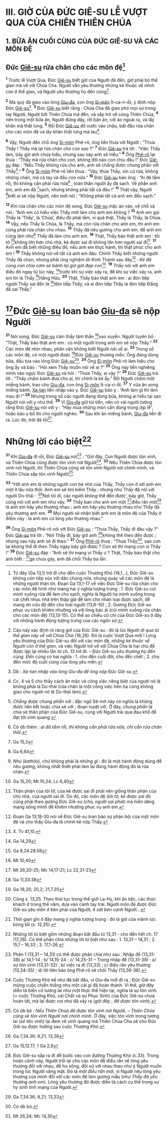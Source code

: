# III. GIỜ CỦA ĐỨC GIÊ-SU LỄ VƯỢT QUA CỦA CHIÊN THIÊN CHÚA

## 1. BỮA ĂN CUỐI CÙNG CỦA ĐỨC GIÊ-SU VÀ CÁC MÔN ĐỆ

## Đức [Giê-su]() rửa chân cho các môn đệ[^1-a8f27c7d-c44e-4bad-bb87-0e2e6c92aa53]

<sup><b>1</b></sup> Trước lễ Vượt Qua, Đức [Giê-su]() biết giờ của Người đã đến, giờ phải bỏ thế gian mà về với Chúa Cha. Người vẫn yêu thương những kẻ thuộc về mình còn ở thế gian, và Người yêu thương họ đến cùng[^2-a8f27c7d-c44e-4bad-bb87-0e2e6c92aa53].

<sup><b>2</b></sup> Ma quỷ đã gieo vào lòng [Giu-đa](), con ông [Si-môn]() Ít-ca-ri-ốt, ý định nộp Đức [Giê-su]()[^3-a8f27c7d-c44e-4bad-bb87-0e2e6c92aa53]. <sup><b>3</b></sup> Đức [Giê-su]() biết rằng : Chúa Cha đã giao phó mọi sự trong tay Người, Người bởi Thiên Chúa mà đến, và sắp trở về cùng Thiên Chúa, <sup><b>4</b></sup> nên trong một bữa ăn, Người đứng dậy, rời bàn ăn, cởi áo ngoài ra, và lấy khăn mà thắt lưng. <sup><b>5</b></sup> Rồi Đức [Giê-su]() đổ nước vào chậu, bắt đầu rửa chân cho các môn đệ và lấy khăn thắt lưng mà lau[^4-a8f27c7d-c44e-4bad-bb87-0e2e6c92aa53].

<sup><b>6</b></sup> Vậy, Người đến chỗ ông [Si-môn]() Phê-rô, ông liền thưa với Người : “Thưa Thầy ! Thầy mà lại rửa chân cho con sao ?” <sup><b>7</b></sup> Đức [Giê-su]() trả lời : “Việc Thầy làm, bây giờ anh chưa hiểu, nhưng sau này anh sẽ hiểu.” <sup><b>8</b></sup> Ông [Phê-rô]() lại thưa : “Thầy mà rửa chân cho con, không đời nào con chịu đâu !” Đức [Giê-su]() đáp : “Nếu Thầy không rửa cho anh, anh sẽ chẳng được chung phần với Thầy[^5-a8f27c7d-c44e-4bad-bb87-0e2e6c92aa53].” <sup><b>9</b></sup> Ông [Si-môn]() Phê-rô liền thưa : “Vậy, thưa Thầy, xin cứ rửa, không những chân, mà cả tay và đầu con nữa.” <sup><b>10</b></sup> Đức [Giê-su]() bảo ông : “Ai đã tắm rồi, thì không cần phải rửa nữa[^6-a8f27c7d-c44e-4bad-bb87-0e2e6c92aa53] ; toàn thân người ấy đã sạch. Về phần anh em, anh em đã [^1@-a8f27c7d-c44e-4bad-bb87-0e2e6c92aa53]sạch, nhưng không phải tất cả đâu !” <sup><b>11</b></sup> Thật vậy, Người [^2@-a8f27c7d-c44e-4bad-bb87-0e2e6c92aa53]biết ai sẽ nộp Người, nên mới nói : “Không phải tất cả anh em đều sạch.”

<sup><b>12</b></sup> Khi rửa chân cho các môn đệ xong, Đức [Giê-su]() mặc áo vào, về chỗ và nói : “Anh em có hiểu việc Thầy mới làm cho anh em không ? <sup><b>13</b></sup> Anh em gọi Thầy là ‘Thầy’, là ‘Chúa’, điều đó phải lắm, vì quả thật, Thầy là Thầy, là Chúa. <sup><b>14</b></sup> Vậy, nếu Thầy là Chúa, là Thầy, mà còn rửa chân cho anh em, thì anh em cũng phải rửa chân cho nhau. <sup><b>15</b></sup> Thầy đã nêu gương cho anh em, để anh em cũng làm như[^7-a8f27c7d-c44e-4bad-bb87-0e2e6c92aa53] Thầy đã làm cho anh em. <sup><b>16</b></sup> Thật, Thầy bảo thật anh em : tôi tớ [^3@-a8f27c7d-c44e-4bad-bb87-0e2e6c92aa53]không lớn hơn chủ nhà, kẻ được sai đi không lớn hơn người sai đi[^8-a8f27c7d-c44e-4bad-bb87-0e2e6c92aa53]. <sup><b>17</b></sup> Anh em đã biết những điều đó, nếu anh em thực hành, thì thật phúc cho anh em ! <sup><b>18</b></sup> Thầy không nói về tất cả anh em đâu. Chính Thầy biết những người Thầy đã chọn, nhưng phải ứng nghiệm lời Kinh Thánh sau đây[^9-a8f27c7d-c44e-4bad-bb87-0e2e6c92aa53] : _Kẻ đã cùng con chia cơm sẻ bánh lại giơ gót đạp con_[^10-a8f27c7d-c44e-4bad-bb87-0e2e6c92aa53]. <sup><b>19</b></sup> Thầy nói với anh em điều đó ngay từ lúc này, [^4@-a8f27c7d-c44e-4bad-bb87-0e2e6c92aa53]trước khi sự việc xảy ra, để khi sự việc xảy ra, anh em tin là Thầy [^5@-a8f27c7d-c44e-4bad-bb87-0e2e6c92aa53]Hằng Hữu. <sup><b>20</b></sup> Thật, Thầy bảo thật anh em : ai đón tiếp người Thầy sai đến là [^6@-a8f27c7d-c44e-4bad-bb87-0e2e6c92aa53]đón tiếp Thầy, và ai đón tiếp Thầy là đón tiếp Đấng đã sai Thầy.”

# [^7@-a8f27c7d-c44e-4bad-bb87-0e2e6c92aa53]Đức [Giê-su]() loan báo [Giu-đa]() sẽ nộp Người

<sup><b>21</b></sup> Nói xong, Đức [Giê-su]() cảm thấy tâm thần [^8@-a8f27c7d-c44e-4bad-bb87-0e2e6c92aa53]xao xuyến. Người tuyên bố : “Thật, Thầy bảo thật anh em : có một người trong anh em sẽ nộp Thầy.” <sup><b>22</b></sup> Các môn đệ nhìn nhau, phân vân không biết Người nói về ai. <sup><b>23</b></sup> Trong số các môn đệ, có một người được [^9@-a8f27c7d-c44e-4bad-bb87-0e2e6c92aa53]Đức [Giê-su]() thương mến. Ông đang dùng bữa, đầu tựa vào lòng Đức [Giê-su]()[^11-a8f27c7d-c44e-4bad-bb87-0e2e6c92aa53]. <sup><b>24</b></sup> Ông [Si-môn]() Phê-rô làm hiệu cho ông ấy và bảo : “Hỏi xem Thầy muốn nói về ai ?” <sup><b>25</b></sup> Ông này liền nghiêng mình vào ngực Đức [Giê-su]() và hỏi : “Thưa Thầy, ai vậy ?” <sup><b>26</b></sup> Đức [Giê-su]() trả lời : “Thầy chấm bánh đưa cho ai, thì chính là kẻ ấy.” Rồi Người chấm một miếng bánh, trao cho [Giu-đa](), con ông [Si-môn]() Ít-ca-ri-ốt. <sup><b>27</b></sup> Y vừa ăn xong miếng bánh, [Xa-tan]() liền nhập vào y. Đức [Giê-su]() bảo y : “Anh làm gì thì làm mau đi !” <sup><b>28</b></sup> Nhưng trong số các người đang dùng bữa, không ai hiểu tại sao Người nói với y như thế. <sup><b>29</b></sup> Vì [Giu-đa]() giữ túi tiền, nên có vài người tưởng rằng Đức [Giê-su]() nói với y : “Hãy mua những món cần dùng trong dịp lễ”, hoặc bảo y bố thí cho người nghèo. <sup><b>30</b></sup> Sau khi ăn miếng bánh, [Giu-đa]() liền đi ra. Lúc đó, trời đã tối[^12-a8f27c7d-c44e-4bad-bb87-0e2e6c92aa53].

# Những lời cáo biệt[^13-a8f27c7d-c44e-4bad-bb87-0e2e6c92aa53]

<sup><b>31</b></sup> Khi [Giu-đa]() đi rồi, Đức [Giê-su]() nói[^14-a8f27c7d-c44e-4bad-bb87-0e2e6c92aa53] : “Giờ đây, Con Người được tôn vinh, và Thiên Chúa cũng được tôn vinh nơi Người[^15-a8f27c7d-c44e-4bad-bb87-0e2e6c92aa53]. <sup><b>32</b></sup> Nếu Thiên Chúa được tôn vinh nơi Người, thì Thiên Chúa cũng sẽ tôn vinh Người nơi chính mình, và Thiên Chúa sắp tôn vinh Người[^16-a8f27c7d-c44e-4bad-bb87-0e2e6c92aa53].

<sup><b>33</b></sup> “Hỡi anh em là những người con bé nhỏ của Thầy, Thầy còn ở với anh em một ít lâu nữa thôi. Anh em sẽ tìm kiếm Thầy ; nhưng như Thầy đã nói với người Do-thái : ‘[^10@-a8f27c7d-c44e-4bad-bb87-0e2e6c92aa53]Nơi tôi đi, các người không thể đến được’, bây giờ, Thầy cũng nói với anh em như vậy. <sup><b>34</b></sup> Thầy ban cho anh em một [^11@-a8f27c7d-c44e-4bad-bb87-0e2e6c92aa53]điều răn mới[^17-a8f27c7d-c44e-4bad-bb87-0e2e6c92aa53] là anh em hãy yêu thương nhau ; anh em hãy yêu thương nhau như Thầy đã yêu thương anh em. <sup><b>35</b></sup> Mọi người sẽ nhận biết anh em là môn đệ của Thầy ở điểm này : là anh em có lòng yêu thương nhau.”

<sup><b>36</b></sup> Ông [Si-môn]() Phê-rô nói với Đức [Giê-su]() : “Thưa Thầy, Thầy đi đâu vậy ?” Đức [Giê-su]() trả lời : “Nơi Thầy đi, bây giờ anh [^12@-a8f27c7d-c44e-4bad-bb87-0e2e6c92aa53]không thể theo đến được ; nhưng sau này anh sẽ đi theo.” <sup><b>37</b></sup> Ông [Phê-rô]() thưa : “Thưa Thầy[^18-a8f27c7d-c44e-4bad-bb87-0e2e6c92aa53], sao con lại không thể đi theo Thầy ngay bây giờ được ? Con sẽ thí mạng con vì Thầy !” <sup><b>38</b></sup> Đức [Giê-su]() đáp : “Anh sẽ thí mạng vì Thầy ư ? Thật, Thầy bảo thật cho anh biết : [^13@-a8f27c7d-c44e-4bad-bb87-0e2e6c92aa53]gà chưa gáy, anh đã chối Thầy ba lần.

[^1-a8f27c7d-c44e-4bad-bb87-0e2e6c92aa53]: Từ đây (Ga 13,1) trở đi cho đến cuộc Thương Khó (18,1...), Đức Giê-su không còn tiếp xúc với dân chúng nữa, nhưng quay về các môn đệ là những người thân tín. Đoạn Ga 13,1-17 về việc Đức Giê-su rửa chân cho các môn đệ hình như mang hai ý nghĩa tượng trưng : 1. Đức Giê-su cúi mình xuống rửa để làm cho sạch, nghĩa là Người hạ mình xuống trong cái chết nhục nhã trên thập giá để làm cho nhân loại được sạch, để mang ơn cứu độ đến cho loài người (13,6-10) ; 2. Gương Đức Giê-su phục vụ cách khiêm nhường và với lòng bác ái (cúi mình xuống rửa chân cho các môn đệ) (13,13-15). Có thể so chiếu cử chỉ của Đức Giê-su ở đây với những hành động tượng trưng của các ngôn sứ.

[^2-a8f27c7d-c44e-4bad-bb87-0e2e6c92aa53]: Câu này xác định rõ ràng _giờ_ của Đức Giê-su : đó là lúc Người _đi qua từ thế gian này về với Chúa Cha_ (16,28). Đó là cuộc Vượt Qua mới ! Lòng yêu thương của Đức Giê-su đối với các môn đệ, _những kẻ thuộc về Người còn ở thế gian_, và việc Người trở về với Chúa Cha là hai chủ đề được lặp lại nhiều lần từ ch. 13 trở đi. – Đức Giê-su _yêu thương họ đến cùng_. _Đến cùng_ có hai nghĩa : 1. cho đến cuối đời, cho đến chết ; 2. cho đến mức độ cuối cùng của lòng yêu mến.

[^3-a8f27c7d-c44e-4bad-bb87-0e2e6c92aa53]: Db : _Xa-tan nhập vào lòng Giu-đa để ông nộp Đức Giê-su_.

[^4-a8f27c7d-c44e-4bad-bb87-0e2e6c92aa53]: Cc. 4 và 5 cho thấy cách ăn mặc và công việc riêng biệt của người nô lệ không phải là Do-thái (rửa chân là một công việc hèn hạ cũng không giao cho người nô lệ Do-thái làm).

[^5-a8f27c7d-c44e-4bad-bb87-0e2e6c92aa53]: _Chẳng được chung phần với_ : đặc ngữ Sê-mít này có nghĩa là không được liên kết hoặc chia sẻ với ; đoạn tuyệt với. Ở đây, _chung phần_ là chia sẻ thân phận của Đức Giê-su, cùng với Người trải qua đau khổ để đạt tới vinh quang.

[^6-a8f27c7d-c44e-4bad-bb87-0e2e6c92aa53]: Có db thêm : _ai đã tắm rồi, thì không cần phải rửa nữa, chỉ cần rửa chân thôi_.

[^7-a8f27c7d-c44e-4bad-bb87-0e2e6c92aa53]: _Như_ (_kathôs_), chứ không phải là _những gì_ : đó là một hành động dùng để nêu gương, không nhất thiết phải làm lại đúng hành động đó là rửa chân.

[^8-a8f27c7d-c44e-4bad-bb87-0e2e6c92aa53]: Thân phận của tôi tớ, của kẻ được sai đi phải nên giống thân phận của chủ nhà, của người sai đi. Do đó, các môn đệ (_tôi tớ, kẻ được sai đi_) cũng phải theo gương Đức Giê-su (_chủ_, _người sai phái_) mà hiến dâng mạng sống mình để khiêm nhường phục vụ anh em.

[^9-a8f27c7d-c44e-4bad-bb87-0e2e6c92aa53]: Đoạn Ga 13,18-30 nói về Đức Giê-su loan báo sự phản bội của một môn đệ và cho thấy Giu-đa là chính kẻ nộp Thầy.

[^10-a8f27c7d-c44e-4bad-bb87-0e2e6c92aa53]: X. Tv 41,10.

[^11-a8f27c7d-c44e-4bad-bb87-0e2e6c92aa53]: Cũng x. 13,25. Theo thói tục trong thế giới La-Hy, khi ăn tiệc, các thực khách ở trong thế nằm, dựa vào cánh tay trái. Người môn đệ được Đức Giê-su yêu mến ở bên phải của Người, ở _sát bên cạnh_ Người...

[^12-a8f27c7d-c44e-4bad-bb87-0e2e6c92aa53]: Thời gian ghi ở đây mang ý nghĩa tượng trưng : đó là giờ của mãnh lực bóng tối (x. 12,35).

[^13-a8f27c7d-c44e-4bad-bb87-0e2e6c92aa53]: Những lời từ biệt gồm những đoạn bắt đầu từ 13,31 - cho đến hết ch. 17 (17,26). Có thể phân chia _những lời từ biệt_ như sau : 1. 13,31 – 14,31 ; 2. 15,1 – 16,33 ; 3. 17,1-26.

[^14-a8f27c7d-c44e-4bad-bb87-0e2e6c92aa53]: Phần 1 (13,31 – 14,31) có thể được phân chia như sau : Nhập đề (13,31-38) a/ 14,1-14 ; b/ 14,15-24 ; c/ 14,25-31 – Trong nhập đề (13,31-38) : a/ sự tôn vinh (13,31-32) ; b/ việc ra đi (13,33) ; c/ điều răn yêu thương (13,34-35) ; d/ lời tiên báo ông Phê-rô sẽ chối Thầy (13,36-38).

[^15-a8f27c7d-c44e-4bad-bb87-0e2e6c92aa53]: Cuộc Thương Khó kể như đã bắt đầu, vì Giu-đa mới đi ra ; Đức Giê-su mừng cuộc chiến thắng như một cái gì đã hoàn thành. Vì thế, _giờ đây_ diễn tả biến cố tương lai như một thực thể hiện tại, nghĩa là sự tôn vinh (= cuộc Thương Khó, cái Chết và sự Phục Sinh) của Đức Giê-su chưa hoàn tất, mà lại được coi như đã xảy ra (_giờ đây_ ; _đã được tôn vinh_).

[^16-a8f27c7d-c44e-4bad-bb87-0e2e6c92aa53]: Có db bỏ : _Nếu Thiên Chúa đã được tôn vinh nơi Người_. – _Thiên Chúa cũng sẽ tôn vinh Người nơi chính mình_. Ở đây, việc tôn vinh trong tương lai (_sẽ tôn vinh_) lại đem về vinh quang mà Thiên Chúa Cha sẽ cho Đức Giê-su được hưởng sau cuộc Thương Khó.

[^17-a8f27c7d-c44e-4bad-bb87-0e2e6c92aa53]: Đức Giê-su sắp ra đi để bước vào con đường Thương Khó (c.33). Trong hoàn cảnh này, Người trối lại cho các môn đệ điều răn về lòng yêu thương đối với nhau, để họ sống, đối xử với nhau theo như ý Người muốn trong lúc Người vắng mặt. Đó là _một điều răn mới_, vì Người nêu lòng yêu thương của mình đối với các môn đệ làm gương mẫu (_như Thầy đã yêu thương anh em_). Lòng yêu thương đó được diễn tả cách cụ thể trong sự hy sinh tính mạng của Người.

[^18-a8f27c7d-c44e-4bad-bb87-0e2e6c92aa53]: Có db bỏ.

[^1@-a8f27c7d-c44e-4bad-bb87-0e2e6c92aa53]: Ga 15,3

[^2@-a8f27c7d-c44e-4bad-bb87-0e2e6c92aa53]: Ga 6,64

[^3@-a8f27c7d-c44e-4bad-bb87-0e2e6c92aa53]: Ga 15,20; Mt 10,24; Lc 6,40

[^4@-a8f27c7d-c44e-4bad-bb87-0e2e6c92aa53]: Ga 14,29

[^5@-a8f27c7d-c44e-4bad-bb87-0e2e6c92aa53]: Ga 8,24.28.58

[^6@-a8f27c7d-c44e-4bad-bb87-0e2e6c92aa53]: Mt 10,40

[^7@-a8f27c7d-c44e-4bad-bb87-0e2e6c92aa53]: Mt 26,20-25; Mc 14,17-21; Lc 22,21-23

[^8@-a8f27c7d-c44e-4bad-bb87-0e2e6c92aa53]: Ga 11,33.38

[^9@-a8f27c7d-c44e-4bad-bb87-0e2e6c92aa53]: Ga 19,26; 20,2; 21,7.20

[^10@-a8f27c7d-c44e-4bad-bb87-0e2e6c92aa53]: Ga 7,34.36; 8,21; 13,36

[^11@-a8f27c7d-c44e-4bad-bb87-0e2e6c92aa53]: Ga 15,12.17; 1 Ga 2,8

[^12@-a8f27c7d-c44e-4bad-bb87-0e2e6c92aa53]: Ga 7,34.36; 8,21; 13,33

[^13@-a8f27c7d-c44e-4bad-bb87-0e2e6c92aa53]: Mt 26,34; Mc 14,30
